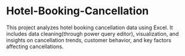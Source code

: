 # Hotel-Booking-Cancellation
This project analyzes hotel booking cancellation data using Excel. It includes data cleaning(through power query editor), visualization, and insights on cancellation trends, customer behavior, and key factors affecting cancellations.
